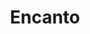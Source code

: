 ---
layout: question
year: 2021
title: Encanto
question: In the song "We Don't Talk About Bruno," from the feature film <em>Encanto</em>, what animal is along Bruno’s back?
answer1: Rats
answer2: Capybaras
answer3: Hummingbirds
answer4: Toucans
---